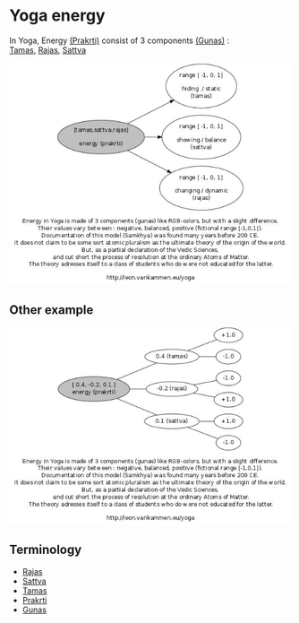 Yoga energy
===========
In Yoga, Energy <a target="_blank" href="http://en.wikipedia.org/wiki/Prakrti">(Prakrti)</a> consist of 3 components 
<a target="_blank" href="http://en.wikipedia.org/wiki/Gunas">(Gunas)</a> :<br>
<a target="_blank" href="http://en.wikipedia.org/wiki/Tamas">Tamas</a>,
<a target="_blank" href="http://en.wikipedia.org/wiki/Rajas">Rajas</a>,
<a target="_blank" href="http://en.wikipedia.org/wiki/Sattva">Sattva</a>

<img src="res/samkhya-gunas-prakrti.dot.jpg" />

Other example
-------------

<img src="res/samkhya-gunas-prakrti-2.dot.jpg" />

Terminology
-----------
<ul>
  <li><a target="_blank" href="http://en.wikipedia.org/wiki/Rajas">Rajas</a></li>
  <li><a target="_blank" href="http://en.wikipedia.org/wiki/Sattva">Sattva</a></li>
  <li><a target="_blank" href="http://en.wikipedia.org/wiki/Tamas">Tamas</a></li>
  <li><a target="_blank" href="http://en.wikipedia.org/wiki/Prakrti">Prakrti</a></li>
  <li><a target="_blank" href="http://en.wikipedia.org/wiki/Gunas">Gunas</a></li>
</ul>

